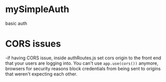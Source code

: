 # mySimpleAuth

basic auth

# CORS issues

-if having CORS issue, inside authRoutes.js set cors origin to the front end that your users are logging into. You can't use `app.use(cors())` anymore, browsers for security reasons block credentials from being sent to origins that weren't expecting each other.
